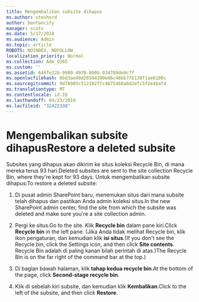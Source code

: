 ```yaml
---
title: Mengembalikan subsite dihapus
ms.author: stevhord
author: bentoncity
manager: scotv
ms.date: 5/17/2018
ms.audience: Admin
ms.topic: article
ROBOTS: NOINDEX, NOFOLLOW
localization_priority: Normal
ms.collection: Adm_O365
ms.custom: ''
ms.assetid: 646fe22b-9980-4970-800b-034788de0c7f
ms.openlocfilehash: 6bd3ae49d26594200ed6c46bb7f6138f1ae6100c
ms.sourcegitcommit: 9d78905c512192ffc4675468abd2efc5f2e4baf4
ms.translationtype: MT
ms.contentlocale: id-ID
ms.lasthandoff: 04/23/2019
ms.locfileid: "32422338"
---
```

# <a name="restore-a-deleted-subsite"></a><span data-ttu-id="0b5cc-102">Mengembalikan subsite dihapus</span><span class="sxs-lookup"><span data-stu-id="0b5cc-102">Restore a deleted subsite</span></span>

<span data-ttu-id="0b5cc-103">Subsites yang dihapus akan dikirim ke situs koleksi Recycle Bin, di mana mereka terus 93 hari.</span><span class="sxs-lookup"><span data-stu-id="0b5cc-103">Deleted subsites are sent to the site collection Recycle Bin, where they're kept for 93 days.</span></span> <span data-ttu-id="0b5cc-104">Untuk mengembalikan subsite dihapus:</span><span class="sxs-lookup"><span data-stu-id="0b5cc-104">To restore a deleted subsite:</span></span>
  
1. <span data-ttu-id="0b5cc-105">Di pusat admin SharePoint baru, menemukan situs dari mana subsite telah dihapus dan pastikan Anda admin koleksi situs.</span><span class="sxs-lookup"><span data-stu-id="0b5cc-105">In the new SharePoint admin center, find the site from which the subsite was deleted and make sure you're a site collection admin.</span></span> 
    
2. <span data-ttu-id="0b5cc-106">Pergi ke situs.</span><span class="sxs-lookup"><span data-stu-id="0b5cc-106">Go to the site.</span></span> <span data-ttu-id="0b5cc-107">Klik **Recycle bin** dalam pane kiri.</span><span class="sxs-lookup"><span data-stu-id="0b5cc-107">Click **Recycle bin** in the left pane.</span></span> <span data-ttu-id="0b5cc-108">(Jika Anda tidak melihat Recycle bin, klik ikon pengaturan, dan kemudian klik **isi situs**.</span><span class="sxs-lookup"><span data-stu-id="0b5cc-108">(If you don't see the Recycle bin, click the Settings icon, and then click **Site contents**.</span></span> <span data-ttu-id="0b5cc-109">Recycle Bin adalah di paling kanan bilah perintah di atas.)</span><span class="sxs-lookup"><span data-stu-id="0b5cc-109">The Recycle Bin is on the far right of the command bar at the top.)</span></span>
    
3. <span data-ttu-id="0b5cc-110">Di bagian bawah halaman, klik **tahap kedua recycle bin**.</span><span class="sxs-lookup"><span data-stu-id="0b5cc-110">At the bottom of the page, click **Second-stage recycle bin**.</span></span>
    
4. <span data-ttu-id="0b5cc-111">Klik di sebelah kiri subsite, dan kemudian klik **Kembalikan**.</span><span class="sxs-lookup"><span data-stu-id="0b5cc-111">Click to the left of the subsite, and then click **Restore**.</span></span>
    

